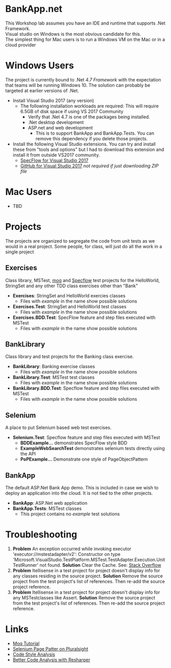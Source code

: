 # BankApp.net

This Workshop lab assumes you have an IDE and runtime that supports .Net Framework.  
Visual studio on Windows is the most obvious candidate for this.  
The simplest thing for Mac users is to run a Windows VM on the Mac or in a cloud provider

# Windows Users
The project is currently bound to .Net _4.7 Framework_ with the expectation that teams will be running Windows 10.
The solution can probably be targeted at earlier versions of .Net.

  * Install Visual Studio 2017 (any version)
    * The following installation workloads are required: This will require 6.5GB of disk space if using VS 2017 Community
      * Verify that .Net 4.7 is one of the packages being installed. 
      * .Net desktop development
      * ASP.net and web development
        * This is to support BankApp and BankApp.Tests. You can remove this dependency if you delete those projects.
  * Install the following Visual Studio extensions. You can try and install these from "tools and options" but I had to download this extension and install it from outside VS2017 community.  
    * [SpecFlow for Visual Studio 2017](https://marketplace.visualstudio.com/items?itemName=TechTalkSpecFlowTeam.SpecFlowforVisualStudio2017)
    * [GitHub for Visual Studio 2017](https://marketplace.visualstudio.com/items?itemName=GitHub.GitHubExtensionforVisualStudio) _not required if just downloading ZIP file_ 
    
# Mac Users
  * TBD

# Projects

The projects are organized to segregate the code from unit tests as we would in a real project.
Some people, for class, will just do all the work in a single project

## Exercises ##
 Class library, MSTest, [moq](https://github.com/moq) and [Specflow](http://specflow.org/) test projects for the HelloWorld, StringSet and any other TDD class exercises other than "Bank"
  * **Exercises**: StringSet and HelloWorld exercies classes
    * Files with _example_ in the name show possible solutions
  * **Exercises.Test**: StringSet and HelloWorld test classes
    * Files with _example_ in the name show possible solutions
  * **Exercises.BDD.Test**: SpecFlow feature and step files executed with MSTest
    * Files with _example_ in the name show possible solutions

## BankLibrary ##
Class library and test projects for the Banking class exercise.  
  * **BankLibrary**: Banking exercise classes
      * Files with _example_ in the name show possible solutions
  * **BankLibrary.Test**: MSTest test classes
    * Files with _example_ in the name show possible solutions
  * **BankLibrary.BDD.Test**: Specflow feature and step files executed with MSTest
    * Files with _example_ in the name show possible solutions

## Selenium ##
A place to put Selenium based web test exercises.
  * **Selenium.Test**: Specflow feature and step files executed with MSTest
    * **BDDExample...** demonstrates SpecFlow style BDD
    * **ExampleWebSearchTest** demonstrates selenium tests directly using the API
    * **PoPExample...** Demonstrate one style of PageObjectPattern

## BankApp ##
The default ASP.Net Bank App demo. This is included in case we wish to deploy an application into the cloud.  It is not tied to the other projects.
  * **BankApp**: ASP.Net web application
  * **BankApp.Tests**: MSTest classes
    * This project contains no _example_ test solutions


# Troubleshooting

1) **Problem** An exception occurred while invoking executor 'executor://mstestadapter/v2': Constructor on type 'Microsoft.VisualStudio.TestPlatform.MSTest.TestAdapter.Execution.UnitTestRunner' not found.
  **Solution** Clear the Cache. See: [Stack Overflow](https://stackoverflow.com/questions/45444266/couldnt-run-tests-after-updating-testframework-in-nuget)
1) **Problem** Itellisense in a test project for project doesn't display info for any classes residing in the source project.
  **Solution** Remove the source project from the test project's list of references.  Then re-add the source project reference.
1) **Problem** Itellisense in a test project for project doesn't display info for any MSTestclasses like Assert.
  **Solution** Remove the source project from the test project's list of references.  Then re-add the source project reference.


# Links
  * [Moq Tutorial](https://github.com/Moq/moq4/wiki/Quickstart)
  * [Selenium Page Patter on Pluralsight](https://www.pluralsight.com/guides/software-engineering-best-practices/getting-started-with-page-object-pattern-for-your-selenium-tests)
  * [Code Style Analysis](https://blogs.msdn.microsoft.com/dotnet/2016/12/15/code-style-configuration-in-the-vs2017-rc-update/)
  * [Better Code Analysis with Resharper](https://www.jetbrains.com/resharper/features/code_analysis.html)
  



